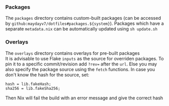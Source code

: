 ### Packages
The `packages` directory contains custom-built packages (can be accessed by `github:maydayv7/dotfiles#packages.${system}`). Packages which have a separate `metadata.nix` can be automatically updated using `sh update.sh`

### Overlays
The `overlays` directory contains overlays for pre-built packages  
It is advisable to use Flake `inputs` as the source for overriden packages. To pin it to a specific commit/revision add `?rev=` after the `url`. Else you may also specify the package source using the `fetch` functions. In case you don't know the hash for the source, set:

```
hash = lib.fakeHash;
sha256 = lib.fakeSha256;
```

Then Nix will fail the build with an error message and give the correct hash